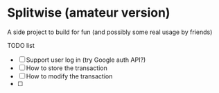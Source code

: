 # Splitwise (amateur version)

A side project to build for fun (and possibly some real usage by friends)

TODO list
- [ ] Support user log in (try Google auth API?)
- [ ] How to store the transaction 
- [ ] How to modify the transaction
- [ ] 